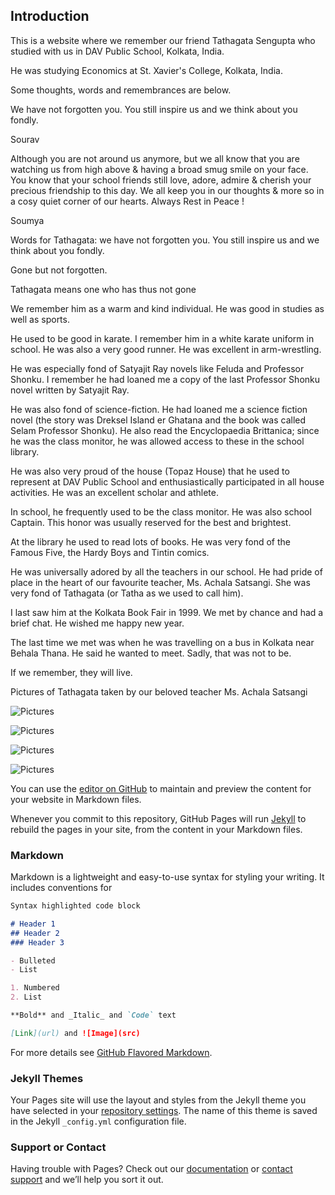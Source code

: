 ## Introduction


This is a website where we remember our friend Tathagata Sengupta who studied with us in DAV Public School, Kolkata, India.

He was studying Economics at St. Xavier's College, Kolkata, India.

Some thoughts, words and remembrances are below.

We have not forgotten you. You still inspire us and we think about you fondly.




Sourav

Although you are not around us anymore, but we all know that you are watching us from high above & having a broad smug smile on your face. You know that your school friends still love, adore, admire & cherish your precious friendship to this day.  We all keep you in our thoughts & more so in a cosy quiet corner of our hearts. Always Rest in Peace !



Soumya

Words for Tathagata: we have not forgotten you. You still inspire us and we think about you fondly.

Gone but not forgotten.

Tathagata means one who has thus not gone

We remember him as a warm and kind individual. He was good in studies as well as sports.

He used to be good in karate. I remember him in a white karate uniform in school. He was also a very good runner. He was excellent in arm-wrestling.

He was especially fond of Satyajit Ray novels like Feluda and Professor Shonku. I remember he had loaned me a copy of the last Professor Shonku novel written by Satyajit Ray.

He was also fond of science-fiction. He had loaned me a science fiction novel (the story was Dreksel Island er Ghatana and the book was called Selam Professor Shonku). He also read the Encyclopaedia Brittanica; since he was the class monitor, he was allowed access to these in the school library.

He was also very proud of the house (Topaz House) that he used to represent at DAV Public School and enthusiastically participated in all house activities. He was an excellent scholar and athlete.

In school, he frequently used to be the class monitor. He was also school Captain. This honor was usually reserved for the best and brightest.

At the library he used to read lots of books. He was very fond of the Famous Five, the Hardy Boys and Tintin comics.

He was universally adored by all the teachers in our school. He had pride of place in the heart of our favourite teacher, Ms. Achala Satsangi. She was very fond of Tathagata (or Tatha as we used to call him).

I last saw him at the Kolkata Book Fair in 1999. We met by chance and had a brief chat. He wished me happy new year.

The last time we met was when he was travelling on a bus in Kolkata near Behala Thana. He said he wanted to meet. Sadly, that was not to be.


If we remember, they will live.



Pictures of Tathagata taken by our beloved teacher Ms. Achala Satsangi


![Pictures](tatha_school.JPG)

![Pictures](tatha_school_2.JPG)

![Pictures](tatha_school_3.JPG)

![Pictures](tatha_solo_achala_mam.JPG)


You can use the [editor on GitHub](https://github.com/neelsoumya/tathagata_sengupta_memorial/edit/gh-pages/index.md) to maintain and preview the content for your website in Markdown files.

Whenever you commit to this repository, GitHub Pages will run [Jekyll](https://jekyllrb.com/) to rebuild the pages in your site, from the content in your Markdown files.

### Markdown

Markdown is a lightweight and easy-to-use syntax for styling your writing. It includes conventions for

```markdown
Syntax highlighted code block

# Header 1
## Header 2
### Header 3

- Bulleted
- List

1. Numbered
2. List

**Bold** and _Italic_ and `Code` text

[Link](url) and ![Image](src)
```

For more details see [GitHub Flavored Markdown](https://guides.github.com/features/mastering-markdown/).

### Jekyll Themes

Your Pages site will use the layout and styles from the Jekyll theme you have selected in your [repository settings](https://github.com/neelsoumya/tathagata_sengupta_memorial/settings/pages). The name of this theme is saved in the Jekyll `_config.yml` configuration file.

### Support or Contact

Having trouble with Pages? Check out our [documentation](https://docs.github.com/categories/github-pages-basics/) or [contact support](https://support.github.com/contact) and we’ll help you sort it out.
